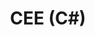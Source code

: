 ---
title: CEE (C#)
type: default
blurb: CEE is a C# implementation of KEE, written and maintained by TheZoidMaster.
---